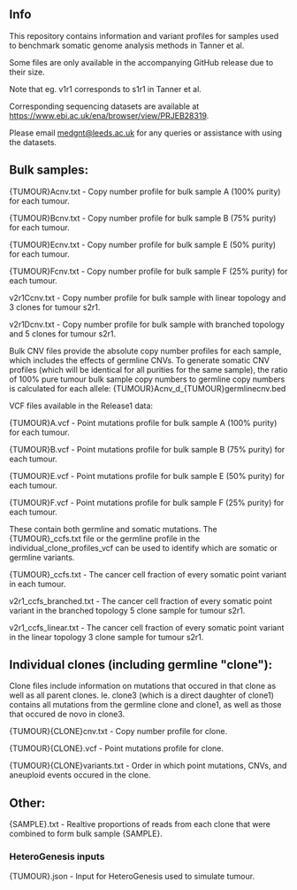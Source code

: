 ## Info
This repository contains information and variant profiles for samples used to benchmark somatic genome analysis methods in Tanner et al.

Some files are only available in the accompanying GitHub release due to their size.

Note that eg. v1r1 corresponds to s1r1 in Tanner et al.

Corresponding sequencing datasets are available at https://www.ebi.ac.uk/ena/browser/view/PRJEB28319.

Please email medgnt@leeds.ac.uk for any queries or assistance with using the datasets.


## Bulk samples:

{TUMOUR}Acnv.txt - Copy number profile for bulk sample A (100% purity) for each tumour.

{TUMOUR}Bcnv.txt - Copy	number profile for bulk sample B (75% purity) for each tumour.

{TUMOUR}Ecnv.txt - Copy	number profile for bulk sample E (50% purity) for each tumour.

{TUMOUR}Fcnv.txt - Copy	number profile for bulk sample F (25% purity) for each tumour.

v2r1Ccnv.txt - Copy number profile for bulk sample with linear topology and 3 clones for tumour s2r1.

v2r1Dcnv.txt - Copy number profile for bulk sample with branched topology and 5 clones for tumour s2r1.

Bulk CNV files provide the absolute copy number profiles for each sample, which includes the effects of germline CNVs. To generate somatic CNV profiles (which will be identical for all purities for the same sample), the ratio of 100% pure tumour bulk sample copy numbers to germline copy numbers is calculated for each allele:
{TUMOUR}Acnv_d_{TUMOUR}germlinecnv.bed 

VCF files available in the Release1 data:

{TUMOUR}A.vcf - Point mutations profile for bulk sample A (100% purity) for each tumour. 

{TUMOUR}B.vcf -	Point mutations profile for bulk sample B (75% purity) for each tumour.

{TUMOUR}E.vcf -	Point mutations profile for bulk sample E (50% purity) for each tumour.

{TUMOUR}F.vcf -	Point mutations profile for bulk sample F (25% purity) for each tumour.

These contain both germline and somatic mutations. The {TUMOUR}_ccfs.txt file or the germline profile in the individual_clone_profiles_vcf can be used to identify which are somatic or germline variants.

{TUMOUR}_ccfs.txt - The cancer cell fraction of every somatic point variant in each tumour.

v2r1_ccfs_branched.txt - The cancer cell fraction of every somatic point variant in the branched topology 5 clone sample for tumour s2r1.

v2r1_ccfs_linear.txt - The cancer cell fraction of every somatic point variant in the linear topology 3 clone sample for tumour s2r1.

## Individual clones (including germline "clone"):

Clone files include information on mutations that occured in that clone as well as all parent clones. Ie. clone3 (which is a direct daughter of clone1) contains all mutations from the germline clone and clone1, as well as those that occured de novo in clone3.

{TUMOUR}{CLONE}cnv.txt - Copy number profile for clone.

{TUMOUR}{CLONE}.vcf - Point mutations profile for clone.

{TUMOUR}{CLONE}variants.txt - Order in which point mutations, CNVs, and aneuploid events occured in the clone.


## Other:

{SAMPLE}.txt - Realtive proportions of reads from each clone that were combined to form bulk sample {SAMPLE}.

### HeteroGenesis inputs

{TUMOUR}.json - Input for HeteroGenesis used to simulate tumour.



